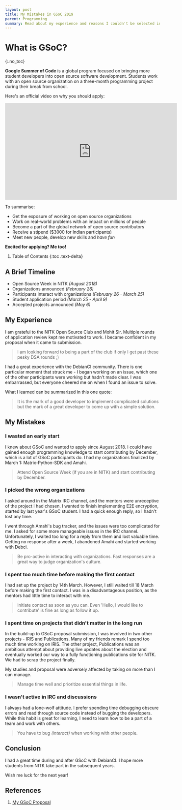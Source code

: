 ```yaml
---
layout: post
title: My Mistakes in GSoC 2019
parent: Programming
summary: Read about my experience and reasons I couldn't be selected in GSoC 2019, the dream internship in the open source community.
---
```


# What is GSoC?
{:.no_toc}

**Google Summer of Code** is a global program focused on bringing more student developers into open source software development. Students work with an open source organization on a three-month programming project during their break from school.

Here's an official video on why you should apply:

<center>
  <iframe width="560" height="315" src="https://www.youtube.com/embed/S6IP_6HG2QE" frameborder="0" allow="accelerometer; autoplay; encrypted-media; gyroscope; picture-in-picture" allowfullscreen></iframe>
</center>

To summarise:
- Get the exposure of working on open source organizations
- Work on real-world problems with an impact on millions of people
- Become a part of the global network of open source contributors
- Receive a stipend ($3000 for Indian participants)
- Meet new people, develop new skills and *have fun*

**Excited for applying? Me too!**

1. Table of Contents
{:toc .text-delta}

## A Brief Timeline

- Open Source Week in NITK _(August 2018)_
- Organizations announced _(February 26)_
- Participants interact with organizations _(February 26 - March 25)_
- Student application period _(March 25 - April 9)_
- Accepted projects announced _(May 6)_

## My Experience

I am grateful to the NITK Open Source Club and Mohit Sir. Multiple rounds of application review kept me motivated to work. I became confident in my proposal when it came to submission.

> I am looking forward to being a part of the club if only I get past these pesky DSA rounds ;)

I had a great experience with the DebianCI community. There is one particular moment that struck me - I began working on an issue, which one of the other participants were working but hadn't made clear. I was embarrassed, but everyone cheered me on when I found an issue to solve.

What I learned can be summarized in this one quote:

> It is the mark of a good developer to implement complicated solutions but the mark of a great developer to come up with a simple solution.

## My Mistakes

### I wasted an early start

I knew about GSoC and wanted to apply since August 2018. I could have gained enough programming knowledge to start contributing by December, which is a lot of GSoC participants do. I had my organizations finalized by March 1: Matrix-Python-SDK and Amahi.

> Attend Open Source Week (if you are in NITK) and start contributing by December.

### I picked the wrong organizations

I asked around in the Matrix IRC channel, and the mentors were unreceptive of the project I had chosen. I wanted to finish implementing E2E encryption, started by last year's GSoC student. I had a quick enough reply, so I hadn't lost any time.

I went through Amahi's bug tracker, and the issues were too complicated for me. I asked for some more manageable issues in the IRC channel. Unfortunately, I waited too long for a reply from them and lost valuable time. Getting no response after a week, I abandoned Amahi and started working with Debci.

> Be pro-active in interacting with organizations. Fast responses are a great way to judge organization's culture.

### I spent too much time before making the first contact

I had set up the project by 14th March. However, I still waited till 18 March before making the first contact. I was in a disadvantageous position, as the mentors had little time to interact with me.

> Initiate contact as soon as you can. Even 'Hello, I would like to contribute' is fine as long as follow it up.

### I spent time on projects that didn't matter in the long run

In the build-up to GSoC proposal submission, I was involved in two other projects - IRIS and Publications. Many of my friends remark I spend too much time working on IRIS. The other project, Publications was an ambitious attempt about providing live updates about the election and eventually worked our way to a fully functioning publications site for NITK. We had to scrap the project finally.

My studies and proposal were adversely affected by taking on more than I can manage.

> Manage time well and prioritize essential things in life.

### I wasn't active in IRC and discussions

I always had a lone-wolf attitude. I prefer spending time debugging obscure errors and read through source code instead of bugging the developers. While this habit is great for learning, I need to learn how to be a part of a team and work with others.

> You have to bug _(interact)_ when working with other people.


## Conclusion

I had a great time during and after GSoC with DebianCI. I hope more students from NITK take part in the subsequent years.

Wish me luck for the next year!

## References

1. [My GSoC Proposal](/assets/pdf/GSoC%202019%20Proposal.pdf)
